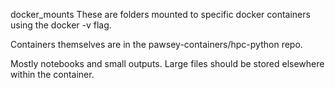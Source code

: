 docker_mounts
These are folders mounted to specific docker containers using the docker -v flag.

Containers themselves are in the pawsey-containers/hpc-python repo.

Mostly notebooks and small outputs. Large files should be stored elsewhere within the container.